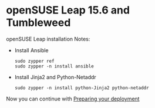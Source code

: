 # openSUSE Leap 15.6 and Tumbleweed

openSUSE Leap installation Notes:

- Install Ansible

  ```ShellSession
  sudo zypper ref
  sudo zypper -n install ansible

  ```

- Install Jinja2 and Python-Netaddr

  ```sudo zypper -n install python-Jinja2 python-netaddr```

Now you can continue with [Preparing your deployment](getting-started.md#starting-custom-deployment)
